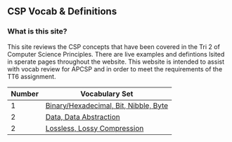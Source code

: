 
## CSP Vocab & Definitions
### What is this site? 
This site reviews the CSP concepts that have been covered in the Tri 2 of Computer Science Principles. There are live examples and defintions lsited in sperate pages throughout the website. This website is intended to assist with vocab review for APCSP and in order to meet the requirements of the TT6 assignment. 

| Number | Vocabulary Set | 
|--| --- | 
|1|[Binary/Hexadecimal, Bit, Nibble, Byte](https://krishnadevl.github.io/CSP_Vocab/content/binary)|
|2|[Data, Data Abstraction](https://krishnadevl.github.io/CSP_Vocab/content/data)|
|2|[Lossless, Lossy Compression](https://krishnadevl.github.io/CSP_Vocab/content/lossy)|

